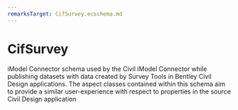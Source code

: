 ```yaml
---
remarksTarget: CifSurvey.ecschema.md
---
```


# CifSurvey
iModel Connector schema used by the Civil iModel Connector while publishing datasets with data created by Survey Tools in Bentley Civil Design applications. 
The aspect classes contained within this schema aim to provide a similar user-experience with respect to properties in the source Civil Design application